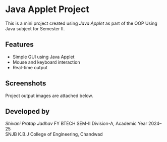 # Java Applet Project

This is a mini project created using *Java Applet* as part of the OOP Using Java subject for Semester II.

## Features
- Simple GUI using Java Applet
- Mouse and keyboard interaction
- Real-time output

## Screenshots
Project output images are attached below.

## Developed by
*Shivani Pratap Jadhav* 
FY BTECH SEM-II Division-A, Academic Year 2024–25  
SNJB K.B.J College of Engineering, Chandwad
